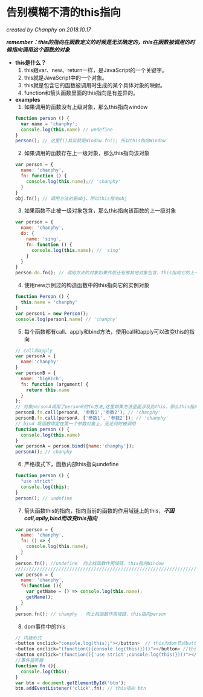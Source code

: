 # 告别模糊不清的this指向  
*created by Chanphy on 2018.10.17*

***remember：this的指向在函数定义的时候是无法确定的，this在函数被调用的时候指向调用这个函数的对象***  
- **this是什么？**  
   1. this跟var、new、return一样，是JavaScript的一个关键字。
   2. this就是JavaScript中的一个对象。
   3. this就是包含它的函数被调用时生成的某个具体对象的映射。
   4. function和箭头函数里面的this指向是有差异的。
- **examples**  
  1. 如果调用的函数没有上级对象，那么this指向window
  ```javascript
  function person () {
    var name = 'chanphy';
    console.log(this.name) // undefine
  }
  person(); // 这里f()其实就是Window.fn(); 所以this指向Window
  ```
  2. 如果调用的函数存在上一级对象，那么this指向该对象
  ```javascript
  var person = {
    name: 'chanphy',
    fn: function () {
      console.log(this.name);// 'chanphy'
    }
  }
  obj.fn(); // 调用方法的是obj，所以this指向obj
  ```  
  3. 如果函数不止被一级对象包含，那么this指向该函数的上一级对象
  ```javascript
  var person = {
    name: 'chanphy',
    do: {
      name: 'sing',
      fn: function () {
        console.log(this.name); // 'sing'
      }
    }
  }
  person.do.fn(); // 调用方法的对象如果外层还有被其他对象包含，this指向它的上一级对象
  ```
  4. 使用new示例过的构造函数中的this指向它的实例对象
  ```javascript
  function Person () {
    this.name = 'chanphy'
  }
  var person1 = new Person();
  console.log(person1.name) // 'chanphy'
  ```
  5. 每个函数都有call、apply和bind方法，使用call和apply可以改变this的指向
  ```javascript
  // call和apply
  var personA = {
    name:'chanphy'
  }
  var personB = {
    name: 'bigRich',
    fn: function (argument) {
      return this.name
    }
  };
  // 对象personA调用了personB的fn方法,这里如果方法里面涉及到this，那么this指向personA
  personB.fn.call(personA, '参数1','参数2'); // 'chanphy'
  personB.fn.call(personA, ['参数1', '参数2']); // 'chanphy'
  // bind 将函数绑定在第一个参数对象上，无论何时被调用
  function person () {
    console.log(this.name)
  }
  var personA = person.bind({name:'chanphy'});
  personA(); // chanphy
  ```
  6. 严格模式下，函数内部this指向undefine
  ```javascript
  function person () {
    "use strict"
    console.log(this);
  }
  person(); // undefine
  ```
  7. 箭头函数this的指向，指向当前的函数的作用域链上的this，***不因call,aplly,bind而改变this指向***
  ```javascript
  var person = {
    name: 'chanphy',
    fn: () => {
      console.log(this.name);
    }
  }
  person.fn(); //undefine  向上找函数作用域链，this指向Window
  //////////////////////////////////////////////////////////////////////华丽的分割线
  var person = {
    name: 'chanphy',
    fn:function (){
      var getName = () => console.log(this.name);
      getName();
    }
  }
  person.fn(); // chanphy   向上找函数作用域链，this指向person
  ```
  8. dom事件中的this
  ```javascript
  // 内链形式
  <button onclick="console.log(this);"></button>  // this为dom节点button
  <button onclick="(function(){console.log(this)})()"></button> //this为window
  <button onclick="(function(){'use strict';console.log(this)})()"></button> //this为undefine
  //事件监听器
  function fn (){
    console.log(this);
  }
  var btn = document.getElementById('btn');
  btn.addEventListener('click',fn); // this指向 btn
  



  

